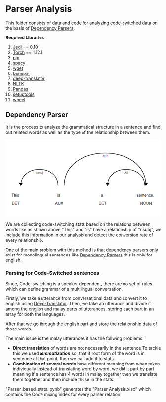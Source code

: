 # Parser Analysis
This folder consists of data and code for analyzing code-switched data on the basis of [Dependency Parsers](https://spacy.io/usage/linguistic-features#dependency-parse). 

**Required Libraries**
1. [Jedi](https://pypi.org/project/jedi/0.10.2/) == 0.10
2. [Torch](https://pytorch.org) == 1.12.1
3. [pip](https://pip.pypa.io/en/stable/cli/pip_install/)  
4. [spacy](https://spacy.io/usage)
5. [wget](https://pypi.org/project/wget/)
6. [benepar](https://pypi.org/project/benepar/)
7. [deep-translator](https://pypi.org/project/deep-translator/)
8. [NLTK](https://www.nltk.org/install.html)
9. [Pandas](https://pandas.pydata.org/docs/getting_started/install.html)
10. [setuptools](https://pypi.org/project/setuptools/)
11. [wheel](https://pypi.org/project/wheel/)

## Dependency Parser
It is the process to analyze the grammatical structure in a sentence and find out related words as well as the type of the relationship between them.

![Dependency Parser](dp.png)

We are collecting code-switching stats based on the relations between words like as shown above "This" and "is" have a relationship of "nsubj", we include this information in our analysis and detect the conversion rate of every relationship.

One of the main problem with this method is that dependency parsers only exist for monolingual sentences like [Dependency Parsers](https://spacy.io/usage/linguistic-features#dependency-parse) this is only for english.

### Parsing for Code-Switched sentences
Since, Code-switching is a speaker dependent, there are no set of rules which can define grammar of a multilingual conversation. 

Firstly, we take a utterance from conversational data and convert it to english using [Deep-Translator](https://pypi.org/project/deep-translator/). Then, we take an utterance and divide it among the english and malay parts of utterances, storing each part in an array for both the languages. 

After that we go through the english part and store the relationship data of those words. 

The main issue is the malay utterances it has the follwing problems:
- **Direct translation** of words are not necessarily in the sentence
    To tackle this we used ***lemmatization*** so, that if root form of the word is in sentence at that point, then we can add it to stats.
- **Combination of several words** have different meaning from when taken individually
    Instead of translating word by word, we did it part by part meaning if a sentence has 4 words in malay together then we translate them together and then include those in the stats.

"Parser_based_stats.ipynb" generates the "Parser Analysis.xlsx" which contains the Code mixing index for every parser relation.  
